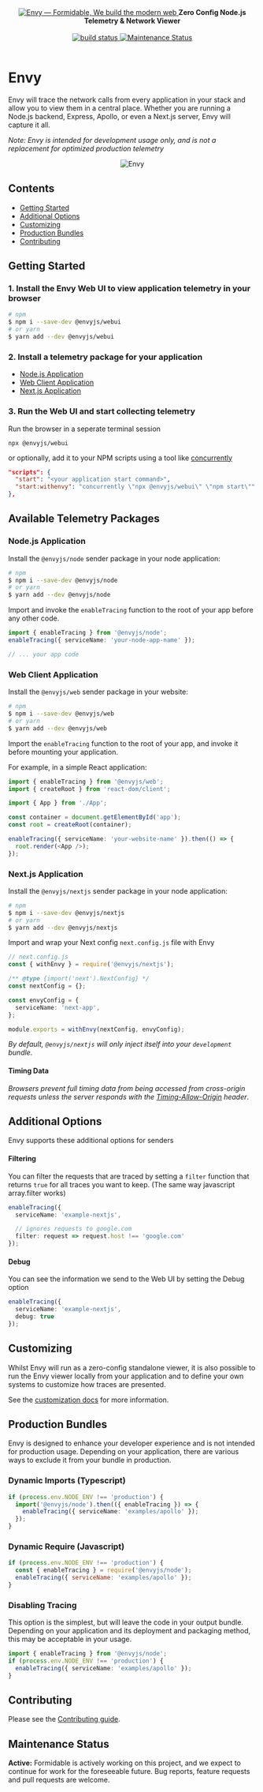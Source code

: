 <div align="center">
  <a href="https://formidable.com/open-source/" target="_blank">
    <img alt="Envy — Formidable, We build the modern web" src="./docs/images/envy-hero.png" />
  </a>

  <strong>
    Zero Config Node.js Telemetry &amp; Network Viewer
  </strong>

  <br />
  <br />

  <a href="https://github.com/FormidableLabs/envy/actions">
    <img alt="build status" src="https://github.com/FormidableLabs/envy/actions/workflows/release.yml/badge.svg">
  </a>
  <a href="https://github.com/FormidableLabs/envy#maintenance-status">
    <img alt="Maintenance Status" src="https://img.shields.io/badge/maintenance-active-green.svg" />
  </a>

  <br />
  <br />
</div>

# Envy

Envy will trace the network calls from every application in your stack and allow you to view them in a central place. Whether you are running a Node.js backend, Express, Apollo, or even a Next.js server, Envy will capture it all.

_Note: Envy is intended for development usage only, and is not a replacement for optimized production telemetry_

<div align="center">
  <img alt="Envy" src="./docs/images/envy-example.png" />
</div>

## Contents

- [Getting Started](#getting-started)
- [Additional Options](#additional-options)
- [Customizing](#customizing)
- [Production Bundles](#production-bundles)
- [Contributing](#contributing)

## Getting Started

### 1. Install the Envy Web UI to view application telemetry in your browser

```sh
# npm
$ npm i --save-dev @envyjs/webui
# or yarn
$ yarn add --dev @envyjs/webui
```

### 2. Install a telemetry package for your application

- [Node.js Application](#nodejs-application)
- [Web Client Application](#web-client-application)
- [Next.js Application](#nextjs-application)

### 3. Run the Web UI and start collecting telemetry

Run the browser in a seperate terminal session

```
npx @envyjs/webui
```

or optionally, add it to your NPM scripts using a tool like [concurrently](https://www.npmjs.com/package/concurrently)

```json
"scripts": {
  "start": "<your application start command>",
  "start:withenvy": "concurrently \"npx @envyjs/webui\" \"npm start\""
},
```

## Available Telemetry Packages

### Node.js Application

Install the `@envyjs/node` sender package in your node application:

```sh
# npm
$ npm i --save-dev @envyjs/node
# or yarn
$ yarn add --dev @envyjs/node
```

Import and invoke the `enableTracing` function to the root of your app before any other code.

```ts
import { enableTracing } from '@envyjs/node';
enableTracing({ serviceName: 'your-node-app-name' });

// ... your app code
```

### Web Client Application

Install the `@envyjs/web` sender package in your website:

```sh
# npm
$ npm i --save-dev @envyjs/web
# or yarn
$ yarn add --dev @envyjs/web
```

Import the `enableTracing` function to the root of your app, and invoke it before mounting your application.

For example, in a simple React application:

```ts
import { enableTracing } from '@envyjs/web';
import { createRoot } from 'react-dom/client';

import { App } from './App';

const container = document.getElementById('app');
const root = createRoot(container);

enableTracing({ serviceName: 'your-website-name' }).then(() => {
  root.render(<App />);
});
```

### Next.js Application

Install the `@envyjs/nextjs` sender package in your node application:

```sh
# npm
$ npm i --save-dev @envyjs/nextjs
# or yarn
$ yarn add --dev @envyjs/nextjs
```

Import and wrap your Next config `next.config.js` file with Envy

```ts
// next.config.js
const { withEnvy } = require('@envyjs/nextjs');

/** @type {import('next').NextConfig} */
const nextConfig = {};

const envyConfig = {
  serviceName: 'next-app',
};

module.exports = withEnvy(nextConfig, envyConfig);
```

*By default, `@envyjs/nextjs` will only inject itself into your `development` bundle.*

#### Timing Data

_Browsers prevent full timing data from being accessed from cross-origin requests unless the server responds with the [Timing-Allow-Origin](https://developer.mozilla.org/en-US/docs/Web/HTTP/Headers/Timing-Allow-Origin) header_.

## Additional Options

Envy supports these additional options for senders

#### Filtering

You can filter the requests that are traced by setting a `filter` function that returns `true` for all traces you want to keep. (The same way javascript array.filter works)

```ts
enableTracing({ 
  serviceName: 'example-nextjs',

  // ignores requests to google.com
  filter: request => request.host !== 'google.com'
});
```

#### Debug

You can see the information we send to the Web UI by setting the Debug option

```ts
enableTracing({ 
  serviceName: 'example-nextjs',
  debug: true
});
```

## Customizing

Whilst Envy will run as a zero-config standalone viewer, it is also possible to run the Envy viewer locally from your application and to define your own systems to customize how traces are presented.

See the [customization docs](docs/customizing.md) for more information.

## Production Bundles

Envy is designed to enhance your developer experience and is not intended for production usage. Depending on your application, there are various ways to exclude it from your bundle in production.

### Dynamic Imports (Typescript)

```ts
if (process.env.NODE_ENV !== 'production') {
  import('@envyjs/node').then(({ enableTracing }) => {
    enableTracing({ serviceName: 'examples/apollo' });
  });
}
```

### Dynamic Require (Javascript)

```js
if (process.env.NODE_ENV !== 'production') {
  const { enableTracing } = require('@envyjs/node');
  enableTracing({ serviceName: 'examples/apollo' });
}
```

### Disabling Tracing

This option is the simplest, but will leave the code in your output bundle. Depending on your application and its deployment and packaging method, this may be acceptable in your usage.

```ts
import { enableTracing } from '@envyjs/node';
if (process.env.NODE_ENV !== 'production') {
  enableTracing({ serviceName: 'examples/apollo' });
}
```

## Contributing

Please see the [Contributing guide](CONTRIBUTING.md).

## Maintenance Status

**Active:** Formidable is actively working on this project, and we expect to continue for work for the foreseeable future. Bug reports, feature requests and pull requests are welcome.
